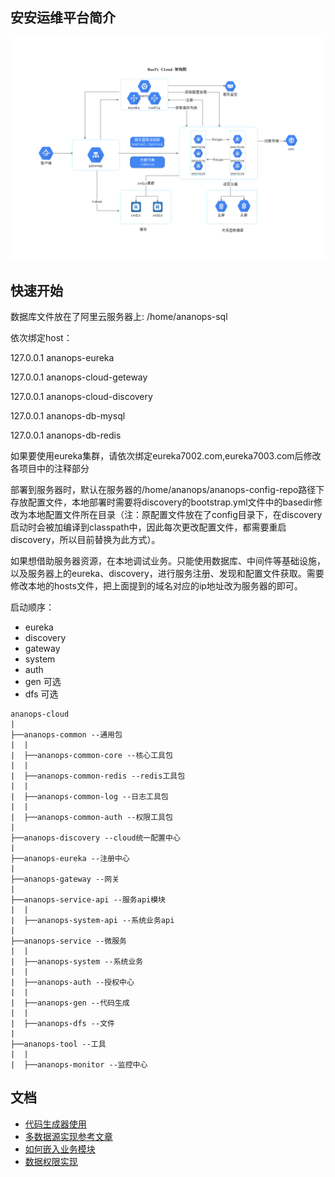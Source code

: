 ## 安安运维平台简介
![架构图](./doc/ruoyi-cloud.png)

## 快速开始

数据库文件放在了阿里云服务器上: /home/ananops-sql

依次绑定host：

127.0.0.1 ananops-eureka

127.0.0.1 ananops-cloud-geteway

127.0.0.1 ananops-cloud-discovery

127.0.0.1 ananops-db-mysql

127.0.0.1 ananops-db-redis

如果要使用eureka集群，请依次绑定eureka7002.com,eureka7003.com后修改各项目中的注释部分

部署到服务器时，默认在服务器的/home/ananops/ananops-config-repo路径下存放配置文件，本地部署时需要将discovery的bootstrap.yml文件中的basedir修改为本地配置文件所在目录（注：原配置文件放在了config目录下，在discovery启动时会被加编译到classpath中，因此每次更改配置文件，都需要重启discovery，所以目前替换为此方式）。

如果想借助服务器资源，在本地调试业务。只能使用数据库、中间件等基础设施，以及服务器上的eureka、discovery，进行服务注册、发现和配置文件获取。需要修改本地的hosts文件，把上面提到的域名对应的ip地址改为服务器的即可。

启动顺序：
- eureka
- discovery
- gateway
- system
- auth
- gen 可选
- dfs 可选

```
ananops-cloud
|
├──ananops-common --通用包
|  |
|  ├──ananops-common-core --核心工具包
|  |
|  ├──ananops-common-redis --redis工具包
|  |
|  ├──ananops-common-log --日志工具包
|  |
|  ├──ananops-common-auth --权限工具包
|
├──ananops-discovery --cloud统一配置中心
|
├──ananops-eureka --注册中心
|
├──ananops-gateway --网关
|
├──ananops-service-api --服务api模块
|  |
|  ├──ananops-system-api --系统业务api
|
├──ananops-service --微服务
|  |
|  ├──ananops-system --系统业务
|  |
|  ├──ananops-auth --授权中心
|  |
|  ├──ananops-gen --代码生成
|  |
|  ├──ananops-dfs --文件
|
├──ananops-tool --工具
|  |
|  ├──ananops-monitor --监控中心

```

## 文档
- [代码生成器使用](./doc/ananops-gen.md)
- [多数据源实现参考文章](https://mianshenglee.github.io/2020/01/16/multi-datasource-2.html)
- [如何嵌入业务模块](./doc/ananops-xxx.md)
- [数据权限实现](./doc/data-permission.md)
